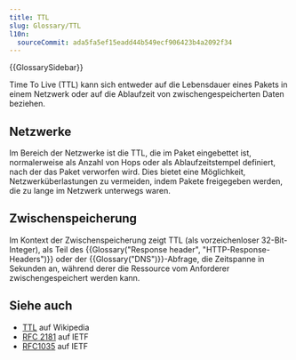 ```yaml
---
title: TTL
slug: Glossary/TTL
l10n:
  sourceCommit: ada5fa5ef15eadd44b549ecf906423b4a2092f34
---
```


{{GlossarySidebar}}

Time To Live (TTL) kann sich entweder auf die Lebensdauer eines Pakets in einem Netzwerk oder auf die Ablaufzeit von zwischengespeicherten Daten beziehen.

## Netzwerke

Im Bereich der Netzwerke ist die TTL, die im Paket eingebettet ist, normalerweise als Anzahl von Hops oder als Ablaufzeitstempel definiert, nach der das Paket verworfen wird. Dies bietet eine Möglichkeit, Netzwerküberlastungen zu vermeiden, indem Pakete freigegeben werden, die zu lange im Netzwerk unterwegs waren.

## Zwischenspeicherung

Im Kontext der Zwischenspeicherung zeigt TTL (als vorzeichenloser 32-Bit-Integer), als Teil des {{Glossary("Response header", "HTTP-Response-Headers")}} oder der {{Glossary("DNS")}}-Abfrage, die Zeitspanne in Sekunden an, während derer die Ressource vom Anforderer zwischengespeichert werden kann.

## Siehe auch

- [TTL](https://en.wikipedia.org/wiki/Time_to_live) auf Wikipedia
- [RFC 2181](https://datatracker.ietf.org/doc/html/rfc2181#section-8) auf IETF
- [RFC1035](https://datatracker.ietf.org/doc/html/rfc1035) auf IETF
